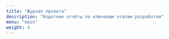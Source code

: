 ```yaml
---
title: "Журнал проекта"
description: "Короткие отчёты по ключевым этапам разработки"
menu: "main"
weight: 4
---
```

